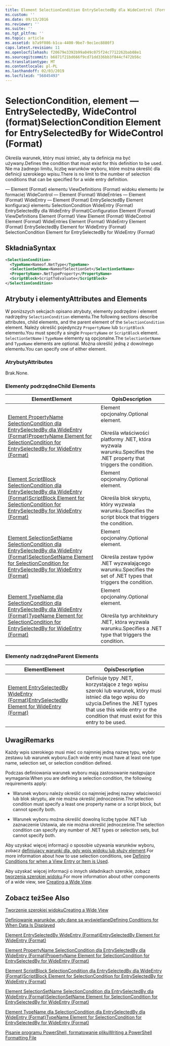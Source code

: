 ```yaml
---
title: Element SelectionCondition EntrySelectedBy dla WideControl (Format) | Dokumentacja firmy Microsoft
ms.custom: ''
ms.date: 09/13/2016
ms.reviewer: ''
ms.suite: ''
ms.tgt_pltfrm: ''
ms.topic: article
ms.assetid: b7a9f086-b1ca-4400-9be7-9ec1ec8880f3
caps.latest.revision: 11
ms.openlocfilehash: f20679e3392b99a049c075f24c7712262bab08e1
ms.sourcegitcommit: b6871f21bd666f9cd71dd336bb3f844cf472b56c
ms.translationtype: MT
ms.contentlocale: pl-PL
ms.lasthandoff: 02/03/2019
ms.locfileid: "56845493"
---
```

# <a name="selectioncondition-element-for-entryselectedby-for-widecontrol-format"></a><span data-ttu-id="6e4c5-102">SelectionCondition, element — EntrySelectedBy, WideControl (format)</span><span class="sxs-lookup"><span data-stu-id="6e4c5-102">SelectionCondition Element for EntrySelectedBy for WideControl (Format)</span></span>

<span data-ttu-id="6e4c5-103">Określa warunek, który musi istnieć, aby ta definicja ma być używany.</span><span class="sxs-lookup"><span data-stu-id="6e4c5-103">Defines the condition that must exist for this definition to be used.</span></span> <span data-ttu-id="6e4c5-104">Nie ma żadnego limitu, liczbę warunków wyboru, które można określić dla definicji szerokiego wpisu.</span><span class="sxs-lookup"><span data-stu-id="6e4c5-104">There is no limit to the number of selection conditions that can be specified for a wide entry definition.</span></span>

<span data-ttu-id="6e4c5-105">— Element (Format) elementu ViewDefinitions (Format) widoku elementu (w formacie) WideControl — Element (Format) WideEntries — Element (Format) WideEntry — Element (Format) EntrySelectedBy Element konfiguracji elementu SelectionCondition WideEntry (Format) EntrySelectedBy dla WideEntry (Format)</span><span class="sxs-lookup"><span data-stu-id="6e4c5-105">Configuration Element (Format) ViewDefinitions Element (Format) View Element (Format) WideControl Element (Format) WideEntries Element (Format) WideEntry Element (Format) EntrySelectedBy Element for WideEntry (Format) SelectionCondition Element for EntrySelectedBy for WideEntry (Format)</span></span>

## <a name="syntax"></a><span data-ttu-id="6e4c5-106">Składnia</span><span class="sxs-lookup"><span data-stu-id="6e4c5-106">Syntax</span></span>

```xml
<SelectionCondition>
  <TypeName>Nameof.NetType</TypeName>
  <SelectionSetName>NameofSelectionSet</SelectionSetName>
  <PropertyName>.NetTypeProperty</PropertyName>
  <ScriptBlock>ScriptToEvaluate</ScriptBlock>
</SelectionCondition>
```

## <a name="attributes-and-elements"></a><span data-ttu-id="6e4c5-107">Atrybuty i elementy</span><span class="sxs-lookup"><span data-stu-id="6e4c5-107">Attributes and Elements</span></span>

<span data-ttu-id="6e4c5-108">W poniższych sekcjach opisano atrybuty, elementy podrzędne i element nadrzędny `SelectionCondition` elementu.</span><span class="sxs-lookup"><span data-stu-id="6e4c5-108">The following sections describe attributes, child elements, and the parent element of the `SelectionCondition` element.</span></span> <span data-ttu-id="6e4c5-109">Należy określić pojedynczy `PropertyName` lub `ScriptBlock` elementu.</span><span class="sxs-lookup"><span data-stu-id="6e4c5-109">You must specify a single `PropertyName` or `ScriptBlock` element.</span></span> <span data-ttu-id="6e4c5-110">`SelectionSetName` i `TypeName` elementy są opcjonalne.</span><span class="sxs-lookup"><span data-stu-id="6e4c5-110">The `SelectionSetName` and `TypeName` elements are optional.</span></span> <span data-ttu-id="6e4c5-111">Można określić jedną z dowolnego elementu.</span><span class="sxs-lookup"><span data-stu-id="6e4c5-111">You can specify one of either element.</span></span>

### <a name="attributes"></a><span data-ttu-id="6e4c5-112">Atrybuty</span><span class="sxs-lookup"><span data-stu-id="6e4c5-112">Attributes</span></span>

<span data-ttu-id="6e4c5-113">Brak.</span><span class="sxs-lookup"><span data-stu-id="6e4c5-113">None.</span></span>

### <a name="child-elements"></a><span data-ttu-id="6e4c5-114">Elementy podrzędne</span><span class="sxs-lookup"><span data-stu-id="6e4c5-114">Child Elements</span></span>

|<span data-ttu-id="6e4c5-115">Element</span><span class="sxs-lookup"><span data-stu-id="6e4c5-115">Element</span></span>|<span data-ttu-id="6e4c5-116">Opis</span><span class="sxs-lookup"><span data-stu-id="6e4c5-116">Description</span></span>|
|-------------|-----------------|
|[<span data-ttu-id="6e4c5-117">Element PropertyName SelectionCondition dla EntrySelectedBy dla WideEntry (Format)</span><span class="sxs-lookup"><span data-stu-id="6e4c5-117">PropertyName Element for SelectionCondition for EntrySelectedBy for WideEntry (Format)</span></span>](./propertyname-element-for-selectioncondition-for-entryselectedby-for-wideentry-format.md)|<span data-ttu-id="6e4c5-118">Element opcjonalny.</span><span class="sxs-lookup"><span data-stu-id="6e4c5-118">Optional element.</span></span><br /><br /> <span data-ttu-id="6e4c5-119">Określa właściwości platformy .NET, która wyzwala warunku.</span><span class="sxs-lookup"><span data-stu-id="6e4c5-119">Specifies the .NET property that triggers the condition.</span></span>|
|[<span data-ttu-id="6e4c5-120">Element ScriptBlock SelectionCondition dla EntrySelectedBy dla WideEntry (Format)</span><span class="sxs-lookup"><span data-stu-id="6e4c5-120">ScriptBlock Element for SelectionCondition for EntrySelectedBy for WideEntry (Format)</span></span>](./scriptblock-element-for-selectioncondition-for-entryselectedby-for-widecontrol-format.md)|<span data-ttu-id="6e4c5-121">Element opcjonalny.</span><span class="sxs-lookup"><span data-stu-id="6e4c5-121">Optional element.</span></span><br /><br /> <span data-ttu-id="6e4c5-122">Określa blok skryptu, który wyzwala warunku.</span><span class="sxs-lookup"><span data-stu-id="6e4c5-122">Specifies the script block that triggers the condition.</span></span>|
|[<span data-ttu-id="6e4c5-123">Element SelectionSetName SelectionCondition dla EntrySelectedBy dla WideEntry (Format)</span><span class="sxs-lookup"><span data-stu-id="6e4c5-123">SelectionSetName Element for SelectionCondition for EntrySelectedBy for WideEntry (Format)</span></span>](./selectionsetname-element-for-selectioncondition-for-entryselectedby-for-wideentry-format.md)|<span data-ttu-id="6e4c5-124">Element opcjonalny.</span><span class="sxs-lookup"><span data-stu-id="6e4c5-124">Optional element.</span></span><br /><br /> <span data-ttu-id="6e4c5-125">Określa zestaw typów .NET wyzwalającego warunku.</span><span class="sxs-lookup"><span data-stu-id="6e4c5-125">Specifies the set of .NET types that triggers the condition.</span></span>|
|[<span data-ttu-id="6e4c5-126">Element TypeName dla SelectionCondition dla EntrySelectedBy dla WideEntry (Format)</span><span class="sxs-lookup"><span data-stu-id="6e4c5-126">TypeName Element for SelectionCondition for EntrySelectedBy for WideEntry (Format)</span></span>](./typename-element-for-selectioncondition-for-entryselectedby-for-widecontrol-format.md)|<span data-ttu-id="6e4c5-127">Element opcjonalny.</span><span class="sxs-lookup"><span data-stu-id="6e4c5-127">Optional element.</span></span><br /><br /> <span data-ttu-id="6e4c5-128">Określa typ architektury .NET, która wyzwala warunku.</span><span class="sxs-lookup"><span data-stu-id="6e4c5-128">Specifies a .NET type that triggers the condition.</span></span>|

### <a name="parent-elements"></a><span data-ttu-id="6e4c5-129">Elementy nadrzędne</span><span class="sxs-lookup"><span data-stu-id="6e4c5-129">Parent Elements</span></span>

|<span data-ttu-id="6e4c5-130">Element</span><span class="sxs-lookup"><span data-stu-id="6e4c5-130">Element</span></span>|<span data-ttu-id="6e4c5-131">Opis</span><span class="sxs-lookup"><span data-stu-id="6e4c5-131">Description</span></span>|
|-------------|-----------------|
|[<span data-ttu-id="6e4c5-132">Element EntrySelectedBy WideEntry (Format)</span><span class="sxs-lookup"><span data-stu-id="6e4c5-132">EntrySelectedBy Element for WideEntry (Format)</span></span>](./entryselectedby-element-for-wideentry-format.md)|<span data-ttu-id="6e4c5-133">Definiuje typy .NET, korzystające z tego wpisu szeroki lub warunek, który musi istnieć dla tego wpisu do użycia.</span><span class="sxs-lookup"><span data-stu-id="6e4c5-133">Defines the .NET types that use this wide entry or the condition that must exist for this entry to be used.</span></span>|

## <a name="remarks"></a><span data-ttu-id="6e4c5-134">Uwagi</span><span class="sxs-lookup"><span data-stu-id="6e4c5-134">Remarks</span></span>

<span data-ttu-id="6e4c5-135">Każdy wpis szerokiego musi mieć co najmniej jedną nazwę typu, wybór zestawu lub warunek wyboru.</span><span class="sxs-lookup"><span data-stu-id="6e4c5-135">Each wide entry must have at least one type name, selection set, or selection condition defined.</span></span>

<span data-ttu-id="6e4c5-136">Podczas definiowania warunek wyboru mają zastosowanie następujące wymagania:</span><span class="sxs-lookup"><span data-stu-id="6e4c5-136">When you are defining a selection condition, the following requirements apply:</span></span>

- <span data-ttu-id="6e4c5-137">Warunek wyboru należy określić co najmniej jednej nazwy właściwości lub blok skryptu, ale nie można określić jednocześnie.</span><span class="sxs-lookup"><span data-stu-id="6e4c5-137">The selection condition must specify a least one property name or a script block, but cannot specify both.</span></span>

- <span data-ttu-id="6e4c5-138">Warunek wyboru można określić dowolną liczbę typów .NET lub zaznaczenie Ustawia, ale nie można określić jednocześnie.</span><span class="sxs-lookup"><span data-stu-id="6e4c5-138">The selection condition can specify any number of .NET types or selection sets, but cannot specify both.</span></span>

<span data-ttu-id="6e4c5-139">Aby uzyskać więcej informacji o sposobie używania warunków wyboru, zobacz [definiujący warunki dla, gdy wpis widoku lub służy element](./defining-conditions-for-displaying-data.md).</span><span class="sxs-lookup"><span data-stu-id="6e4c5-139">For more information about how to use selection conditions, see [Defining Conditions for when a View Entry or Item is Used](./defining-conditions-for-displaying-data.md).</span></span>

<span data-ttu-id="6e4c5-140">Aby uzyskać więcej informacji o innych składnikach szerokie, zobacz [tworzenia szerokiej widoku](./creating-a-wide-view.md).</span><span class="sxs-lookup"><span data-stu-id="6e4c5-140">For more information about other components of a wide view, see [Creating a Wide View](./creating-a-wide-view.md).</span></span>

## <a name="see-also"></a><span data-ttu-id="6e4c5-141">Zobacz też</span><span class="sxs-lookup"><span data-stu-id="6e4c5-141">See Also</span></span>

[<span data-ttu-id="6e4c5-142">Tworzenie szerokiej widoku</span><span class="sxs-lookup"><span data-stu-id="6e4c5-142">Creating a Wide View</span></span>](./creating-a-wide-view.md)

[<span data-ttu-id="6e4c5-143">Definiowanie warunków, gdy dane są wyświetlane</span><span class="sxs-lookup"><span data-stu-id="6e4c5-143">Defining Conditions for When Data Is Displayed</span></span>](./defining-conditions-for-displaying-data.md)

[<span data-ttu-id="6e4c5-144">Element EntrySelectedBy WideEntry (Format)</span><span class="sxs-lookup"><span data-stu-id="6e4c5-144">EntrySelectedBy Element for WideEntry (Format)</span></span>](./entryselectedby-element-for-wideentry-format.md)

[<span data-ttu-id="6e4c5-145">Element PropertyName SelectionCondition dla EntrySelectedBy dla WideEntry (Format)</span><span class="sxs-lookup"><span data-stu-id="6e4c5-145">PropertyName Element for SelectionCondition for EntrySelectedBy for WideEntry (Format)</span></span>](./propertyname-element-for-selectioncondition-for-entryselectedby-for-wideentry-format.md)

[<span data-ttu-id="6e4c5-146">Element ScriptBlock SelectionCondition dla EntrySelectedBy dla WideEntry (Format)</span><span class="sxs-lookup"><span data-stu-id="6e4c5-146">ScriptBlock Element for SelectionCondition for EntrySelectedBy for WideEntry (Format)</span></span>](./scriptblock-element-for-selectioncondition-for-entryselectedby-for-widecontrol-format.md)

[<span data-ttu-id="6e4c5-147">Element SelectionSetName SelectionCondition dla EntrySelectedBy dla WideEntry (Format)</span><span class="sxs-lookup"><span data-stu-id="6e4c5-147">SelectionSetName Element for SelectionCondition for EntrySelectedBy for WideEntry (Format)</span></span>](./selectionsetname-element-for-selectioncondition-for-entryselectedby-for-wideentry-format.md)

[<span data-ttu-id="6e4c5-148">Element TypeName dla SelectionCondition dla EntrySelectedBy dla WideEntry (Format)</span><span class="sxs-lookup"><span data-stu-id="6e4c5-148">TypeName Element for SelectionCondition for EntrySelectedBy for WideEntry (Format)</span></span>](./typename-element-for-selectioncondition-for-entryselectedby-for-widecontrol-format.md)

[<span data-ttu-id="6e4c5-149">Pisanie programu PowerShell, formatowanie pliku</span><span class="sxs-lookup"><span data-stu-id="6e4c5-149">Writing a PowerShell Formatting File</span></span>](./writing-a-powershell-formatting-file.md)
